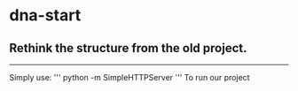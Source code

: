 # dna-start
## Rethink the structure from the old project.
* * *
Simply use:
'''
python -m SimpleHTTPServer
'''
To run our project